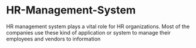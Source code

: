 # HR-Management-System
HR management system plays a vital role for HR organizations. Most of the companies  use these kind of application or system to manage their employees and vendors to  information
